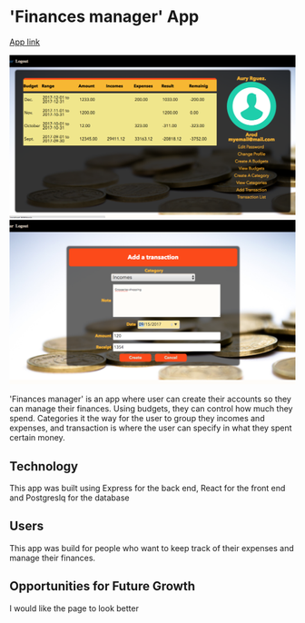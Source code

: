 # 'Finances manager' App
[App link](https://boiling-inlet-66474.herokuapp.com)

<img src="images/dashboard.png" width="800px">

<img src="images/transactions.png" width="800px">

'Finances manager' is an app where user can create their accounts so they can manage their finances.
Using budgets, they can control how much they spend. Categories it the way for the user  to group they incomes and expenses, and transaction is where the user can specify  in what they spent certain money. 


## Technology
This app was built using Express for the back end, React for the front end and Postgreslq for the database


## Users
This app was build for people who want to  keep track of their expenses and manage their finances.

## Opportunities for Future Growth
  I would like the page to look better





